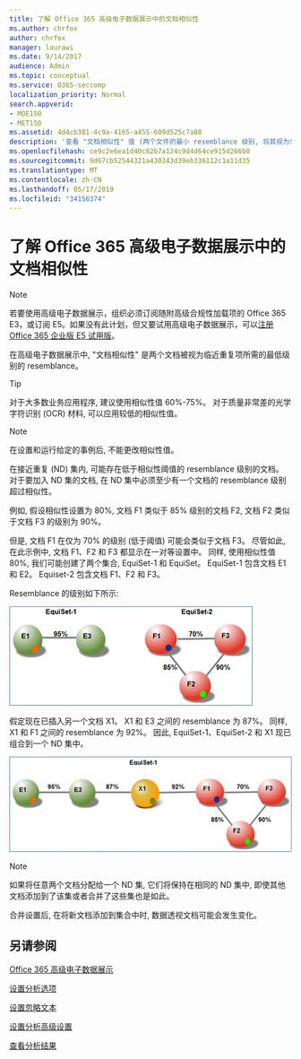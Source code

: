 ```yaml
---
title: 了解 Office 365 高级电子数据展示中的文档相似性
ms.author: chrfox
author: chrfox
manager: laurawi
ms.date: 9/14/2017
audience: Admin
ms.topic: conceptual
ms.service: O365-seccomp
localization_priority: Normal
search.appverid:
- MOE150
- MET150
ms.assetid: 4d4cb381-4c9a-4165-a455-609d525c7a88
description: '查看 "文档相似性" 值 (两个文件的最小 resemblance 级别, 将其视为邻近的重复项) 在 Office 365 高级电子数据展示中起作用。 '
ms.openlocfilehash: ce9c2e6ea1d40c82b7a124c9d4d64ce915d266b0
ms.sourcegitcommit: 9d67cb52544321a430343d39eb336112c1a11d35
ms.translationtype: MT
ms.contentlocale: zh-CN
ms.lasthandoff: 05/17/2019
ms.locfileid: "34156374"
---
```

# <a name="understand-document-similarity-in-office-365-advanced-ediscovery"></a>了解 Office 365 高级电子数据展示中的文档相似性

> [!NOTE]
> 若要使用高级电子数据展示，组织必须订阅随附高级合规性加载项的 Office 365 E3，或订阅 E5。如果没有此计划，但又要试用高级电子数据展示，可以[注册 Office 365 企业版 E5 试用版](https://go.microsoft.com/fwlink/p/?LinkID=698279)。 
  
在高级电子数据展示中, "文档相似性" 是两个文档被视为临近重复项所需的最低级别的 resemblance。
  
> [!TIP]
> 对于大多数业务应用程序, 建议使用相似性值 60%-75%。 对于质量非常差的光学字符识别 (OCR) 材料, 可以应用较低的相似性值。 
  
> [!NOTE]
> 在设置和运行给定的事例后, 不能更改相似性值。 
  
在接近重复 (ND) 集内, 可能存在低于相似性阈值的 resemblance 级别的文档。 对于要加入 ND 集的文档, 在 ND 集中必须至少有一个文档的 resemblance 级别超过相似性。 
  
例如, 假设相似性设置为 80%, 文档 F1 类似于 85% 级别的文档 F2, 文档 F2 类似于文档 F3 的级别为 90%。 
  
但是, 文档 F1 在仅为 70% 的级别 (低于阈值) 可能会类似于文档 F3。 尽管如此, 在此示例中, 文档 F1、F2 和 F3 都显示在一对等设置中。 同样, 使用相似性值 80%, 我们可能创建了两个集合, EquiSet-1 和 EquiSet。 EquiSet-1 包含文档 E1 和 E2。 Equiset-2 包含文档 F1、F2 和 F3。 
  
Resemblance 的级别如下所示:
  
![文档相似性](media/3907ea7d-e28a-4027-8fc3-be090dd39144.gif)
  
假定现在已插入另一个文档 X1。 X1 和 E3 之间的 resemblance 为 87%。 同样, X1 和 F1 之间的 resemblance 为 92%。 因此, EquiSet-1、EquiSet-2 和 X1 现已组合到一个 ND 集中。
  
![文档相似性](media/d140d347-33d5-475a-af04-594a0f2ab13d.gif)
  
> [!NOTE]
> 如果将任意两个文档分配给一个 ND 集, 它们将保持在相同的 ND 集中, 即使其他文档添加到了该集或者合并了这些集也是如此。 
  
合并设置后, 在将新文档添加到集合中时, 数据透视文档可能会发生变化。 
  
## <a name="see-also"></a>另请参阅

[Office 365 高级电子数据展示](office-365-advanced-ediscovery.md)
  
[设置分析选项](set-analyze-options-in-advanced-ediscovery.md)
  
[设置忽略文本](set-ignore-text-in-advanced-ediscovery.md)
  
[设置分析高级设置](set-analyze-advanced-settings-in-advanced-ediscovery.md)
  
[查看分析结果](view-analyze-results-in-advanced-ediscovery.md)


